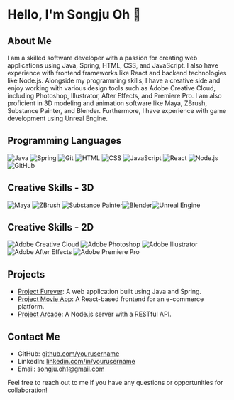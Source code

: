 # Hello, I'm Songju Oh 👋

## About Me
I am a skilled software developer with a passion for creating web applications using Java, Spring, HTML, CSS, and JavaScript. I also have experience with frontend frameworks like React and backend technologies like Node.js. Alongside my programming skills, I have a creative side and enjoy working with various design tools such as Adobe Creative Cloud, including Photoshop, Illustrator, After Effects, and Premiere Pro. I am also proficient in 3D modeling and animation software like Maya, ZBrush, Substance Painter, and Blender. Furthermore, I have experience with game development using Unreal Engine.

## Programming Languages

![Java](https://img.shields.io/badge/-Java-007396?style=flat-square&logo=java&logoColor=white) ![Spring](https://img.shields.io/badge/-Spring-6DB33F?style=flat-square&logo=spring&logoColor=white) ![Git](https://img.shields.io/badge/-Git-F05032?style=flat-square&logo=git&logoColor=white) ![HTML](https://img.shields.io/badge/-HTML-E34F26?style=flat-square&logo=html5&logoColor=white) ![CSS](https://img.shields.io/badge/-CSS-1572B6?style=flat-square&logo=css3&logoColor=white) ![JavaScript](https://img.shields.io/badge/-JavaScript-F7DF1E?style=flat-square&logo=javascript&logoColor=black) ![React](https://img.shields.io/badge/-React-61DAFB?style=flat-square&logo=react&logoColor=black) ![Node.js](https://img.shields.io/badge/-Node.js-339933?style=flat-square&logo=node.js&logoColor=white) ![GitHub](https://img.shields.io/badge/-GitHub-181717?style=flat-square&logo=github&logoColor=white)

## Creative Skills - 3D
![Maya](https://img.shields.io/badge/-Maya-1A1A1A?style=flat-square&logo=autodesk&logoColor=white) ![ZBrush](https://img.shields.io/badge/-ZBrush-0C5263?style=flat-square&logo=zbrush&logoColor=white) ![Substance Painter](https://img.shields.io/badge/-Substance%20Painter-181717?style=flat-square&logo=substance-painter&logoColor=white)![Blender](https://img.shields.io/badge/-Blender-F5792A?style=flat-square&logo=blender&logoColor=white)![Unreal Engine](https://img.shields.io/badge/-Unreal%20Engine-313131?style=flat-square&logo=unreal-engine&logoColor=white)


## Creative Skills - 2D
![Adobe Creative Cloud](https://img.shields.io/badge/-Adobe%20Creative%20Cloud-DA1F26?style=flat-square&logo=adobe-creative-cloud&logoColor=white) ![Adobe Photoshop](https://img.shields.io/badge/-Adobe%20Photoshop-31A8FF?style=flat-square&logo=adobe-photoshop&logoColor=white) ![Adobe Illustrator](https://img.shields.io/badge/-Adobe%20Illustrator-FF9A00?style=flat-square&logo=adobe-illustrator&logoColor=white) ![Adobe After Effects](https://img.shields.io/badge/-Adobe%20After%20Effects-9999FF?style=flat-square&logo=adobe-after-effects&logoColor=white) ![Adobe Premiere Pro](https://img.shields.io/badge/-Adobe%20Premiere%20Pro-9999FF?style=flat-square&logo=adobe-premiere-pro&logoColor=white)


## Projects

- [Project Furever](https://github.com/so-ss-rc-lc-capstone/Furever): A web application built using Java and Spring.
- [Project Movie App](https://github.com/Songju-Kailan/movies-app): A React-based frontend for an e-commerce platform.
- [Project Arcade](https://github.com/ra-so-lk-kz-adlister/java-adlister): A Node.js server with a RESTful API.

## Contact Me

- GitHub: [github.com/yourusername](https://github.com/songjuOhh)
- LinkedIn: [linkedin.com/in/yourusername](https://linkedin.com/in/songju-oh)
- Email: songju.oh1@gmail.com

Feel free to reach out to me if you have any questions or opportunities for collaboration!



<!--
**songjuOhh/SongjuOhh** is a ✨ _special_ ✨ repository because its `README.md` (this file) appears on your GitHub profile.

Here are some ideas to get you started:

- 🔭 I’m currently working on ...
- 🌱 I’m currently learning ...
- 👯 I’m looking to collaborate on ...
- 🤔 I’m looking for help with ...
- 💬 Ask me about ...
- 📫 How to reach me: ...
- 😄 Pronouns: ...
- ⚡ Fun fact: ...
-->

